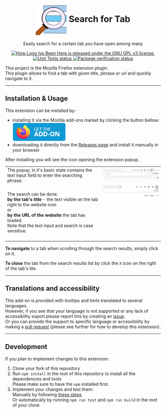 <p align="center">
    <h1 align="center">
        <img align="center" src="./app/icons/mainIcon.png" width="100px" height="100px"/>
        Search for Tab
    </h1>
</p>
<p align="center">
    Easily search for a certain tab you have open among many
</p>
<p align="center">
    <a href="https://github.com/BartoszKlonowski/search-for-tab/blob/main/LICENSE">
        <img src="https://img.shields.io/github/license/BartoszKlonowski/search-for-tab?style=plastic" alt="How Long Ive Been Here is released under the GNU GPL v3 license." />
    </a>
    <a href="https://github.com/BartoszKlonowski/search-for-tab/actions/workflows/SearchForTab-UT.yml">
        <img src="https://img.shields.io/github/actions/workflow/status/BartoszKlonowski/search-for-tab/SearchForTab-UT.yml?label=Tests&style=plastic" alt="Unit Tests status" />
    </a>
    <a href="https://github.com/BartoszKlonowski/search-for-tab/actions/workflows/SearchForTab-CI.yml">
        <img src="https://img.shields.io/github/actions/workflow/status/BartoszKlonowski/search-for-tab/SearchForTab-CI.yml?label=Extension%20verification&style=plastic" alt="Package verification status" />
    </a>
</p>

This project is the Mozilla Firefox extension plugin.
<br/>This plugin allows to find a tab with given title, phrase or url and quickly navigate to it.

---

## Installation & Usage ##

This extension can be installed by:
* installing it via the Mozilla add-ons market by clicking the button bellow:<br/><a href="https://addons.mozilla.org/pl/firefox/addon/search-for-tab/"><img src="./.github/resources/get-the-addon.png" alt="" /></a>
* downloading it directly from the [Releases page](https://github.com/BartoszKlonowski/search-for-tab/releases) and install it manually in your browser

After installing you will see the icon opening the extension popup.

| | |
|:-|:-:|
| The popup, in it's basic state contains the text input field to enter the searching phrase. | <img width="400" height="auto" src=".github/resources/Example-EmptySearch-View.png" alt="" /> |
| The search can be done: <br/>**by the tab's title** - the text visible on the tab right to the website icon <br/>or <br/>**by the URL of the website** the tab has loaded.<br/>Note that the text input and search is case sensitive. |<img width="400" height="auto" src=".github/resources/SFT-Demo-Rec.gif" alt="" />|

**To navigate** to a tab when scrolling through the search results, simply click on it.

**To close** the tab from the search results list by click the `X` icon on the right of the tab's tile.

---

## Translations and accessibility ##

This add-on is provided with tooltips and hints translated to several languages.
<br/>However, if you see that your language is not supported or any lack of accessibility suport please report this by creating an [issue](https://github.com/BartoszKlonowski/search-for-tab/issues/new).
<br/>Or you can provide the support to specific language or accessibility by making a [pull request](https://github.com/BartoszKlonowski/search-for-tab/compare) (please see further for how to develop this extension).

---

## Development ##

If you plan to implement changes to this extension:

1. Clone your fork of this repository
2. Run `npm install` in the root of this repository to install all the dependencies and tools<br/>Please make sure to have the `npm` installed first.
3. Implement your changes and test them:
<br/>Manually by following [these steps](https://extensionworkshop.com/documentation/develop/debugging/)
<br/>Or automatically by running `npm run test` and `npm run build` in the root of your clone

